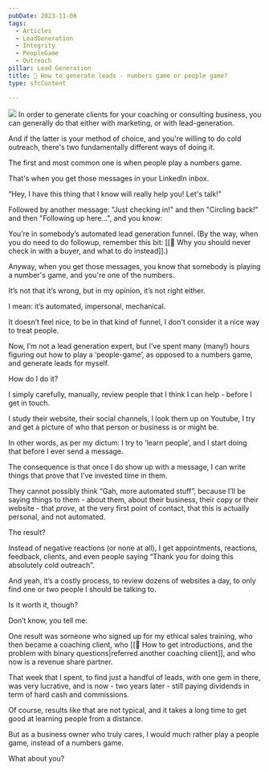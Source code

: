 ```yaml
---
pubDate: 2023-11-08
tags:
  - Articles
  - LeadGeneration
  - Integrity
  - PeopleGame
  - Outreach
pillar: Lead Generation
title: 📄 How to generate leads - numbers game or people game?
type: sfcContent

---
```

![](Media/SalesFlowCoach.app_Lead-generation-numbers-game-or-people-game_MartinStellar.jpg)
In order to generate clients for your coaching or consulting business, you can generally do that either with marketing, or with lead-generation.

And if the latter is your method of choice, and you're willing to do cold outreach, there's two fundamentally different ways of doing it.

The first and most common one is when people play a numbers game.

That's when you get those messages in your LinkedIn inbox.

“Hey, I have this thing that I know will really help you! Let's talk!"

Followed by another message: "Just checking in!" and then "Circling back!" and then "Following up here...", and you know:

You’re in somebody’s automated lead generation funnel. (By the way, when you do need to do followup, remember this bit: [[📄 Why you should never check in with a buyer, and what to do instead]].)

Anyway, when you get those messages, you know that somebody is playing a number's game, and you're one of the numbers.

It’s not that it’s wrong, but in my opinion, it’s not right either.

I mean: it’s automated, impersonal, mechanical.

It doesn’t feel nice, to be in that kind of funnel, I don't consider it a nice way to treat people.

Now, I’m not a lead generation expert, but I’ve spent many (many!) hours figuring out how to play a ‘people-game’, as opposed to a numbers game, and generate leads for myself.

How do I do it?

I simply carefully, manually, review people that I think I can help - before I get in touch.

I study their website, their social channels, I look them up on Youtube, I try and get a picture of who that person or business is or might be.

In other words, as per my dictum: I try to ‘learn people’, and I start doing that before I ever send a message.

The consequence is that once I do show up with a message, I can write things that prove that I’ve invested time in them.

They cannot possibly think “Gah, more automated stuff”, because I’ll be saying things to them - about them, about their business, their copy or their website - that *prove*, at the very first point of contact, that this is actually personal, and not automated.

The result?

Instead of negative reactions (or none at all), I get appointments, reactions, feedback, clients, and even people saying “Thank you for doing this absolutely cold outreach”.

And yeah, it’s a costly process, to review dozens of websites a day, to only find one or two people I should be talking to.

Is it worth it, though?

Don’t know, you tell me:

One result was someone who signed up for my ethical sales training, who then became a coaching client, who [[📄 How to get introductions, and the problem with binary questions|referred another coaching client]], and who now is a revenue share partner.

That week that I spent, to find just a handful of leads, with one gem in there, was very lucrative, and is now - two years later - still paying dividends in term of hard cash and commissions.

Of course, results like that are not typical, and it takes a long time to get good at learning people from a distance.

But as a business owner who truly cares, I would much rather play a people game, instead of a numbers game.

What about you?
